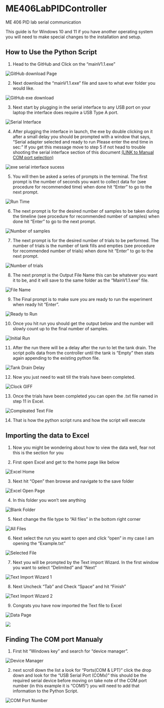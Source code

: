 # ME406LabPIDController
ME 406 PID lab serial communication

This guide is for Windows 10 and 11 if you have another operating system you will need to make special changes to the installation and setup.

## How to Use the Python Script

1.	Head to the GitHub and Click on the “mainV1.1.exe”

![GitHub download Page](/Python%20PID%20Control%20Screenshots/HTUTPS/HTUTPS_1_download%20the%20exe%20part%201.png "GitHub download Page")

2.	Next download the “mainV1.1.exe” file and save to what ever folder you would like.

![GitHub exe download](/Python%20PID%20Control%20Screenshots/HTUTPS/HTUTPS_2_download%20the%20exe%20part%202.png "GitHub exe download")

3.	Next start by plugging in the serial interface to any USB port on your laptop the interface does require a USB Type A port.

![Serial Interface](/Python%20PID%20Control%20Screenshots/HTUTPS/HTUTPS_3_Serial%20Interface.png "Serial Interface")

4.	After plugging the interface in launch, the exe by double clicking on it after a small delay you should be prompted with a window that says, “Serial adapter selected and ready to run Please enter the end time in sec:” If you get this message move to step 5 if not head to trouble shooting the serial interface section of this document [(LINK to Manual COM port selection)](https://github.com/Engineerboy02/ME406LabPIDController/tree/main?tab=readme-ov-file#finding-the-com-port-manualy)

![exe serial interface sucess](/Python%20PID%20Control%20Screenshots/HTUTPS/HTUTPS_4_exe%20serial%20adapter%20sucess.png "exe serial interface sucess")

5.	You will then be asked a series of prompts in the terminal. The first prompt is the number of seconds you want to collect data for (see procedure for recommended time) when done hit “Enter” to go to the next prompt.

![Run Time](/Python%20PID%20Control%20Screenshots/HTUTPS/HTUTPS_5_end%20time.png "Run Time")

6.	The next prompt is for the desired number of samples to be taken during the timeline (see procedure for recommended number of samples) when done hit “Enter” to go to the next prompt.

![Number of samples](/Python%20PID%20Control%20Screenshots/HTUTPS/HTUTPS_6_number%20of%20samples.png "Number of samples")

7.	The next prompt is for the desired number of trials to be performed. The number of trials is the number of tank fills and empties (see procedure for recommended number of trials) when done hit “Enter” to go to the next prompt.

![Number of trials](/Python%20PID%20Control%20Screenshots/HTUTPS/HTUTPS_7_number%20of%20trials.png "Number of trials")

8.	The next prompt is the Output File Name this can be whatever you want it to be, and it will save to the same folder as the “MainV1.1.exe” file.

![File Name](/Python%20PID%20Control%20Screenshots/HTUTPS/HTUTPS_8_filename.png "File Name")

9.	The Final prompt is to make sure you are ready to run the experiment when ready hit “Enter”.

![Ready to Run](/Python%20PID%20Control%20Screenshots/HTUTPS/HTUTPS_9_ready%20to%20run%20confirmation.png "Ready to Run")

10.	Once you hit run you should get the output below and the number will slowly count up to the final number of samples.

![Initial Run](/Python%20PID%20Control%20Screenshots/HTUTPS/HTUTPS_10_Run%20Sampiling.png "Initial Run")

11.	After the run there will be a delay after the run to let the tank drain. The script polls data from the controller until the tank is “Empty” then stats again appending to the existing python file.

![Tank Drain Delay](/Python%20PID%20Control%20Screenshots/HTUTPS/HTUTPS_11_VSC%20Terminal%20during%20first%20delay.png "Tank Drain Delay")

12.	Now you just need to wait till the trials have been completed.

![Clock GIFF](https://media.giphy.com/media/v1.Y2lkPTc5MGI3NjExNmUzcGpvazBidmg5bDYwZW92c3B2MWhldW94aGxzZWttbnlqaTJ6cCZlcD12MV9naWZzX3NlYXJjaCZjdD1n/3oz8xKaR836UJOYeOc/giphy.gif "Clock GIFF")

13.	Once the trials have been completed you can open the .txt file named in step 11 in Excel.

![Compleated Text File](/Python%20PID%20Control%20Screenshots/HTUTPS/HTUTPS_13_VSC%20Terminal%20after%20completion.png "Compleated Text File")

14.	That is how the python script runs and how the script will execute


## Importing the data to Excel

1.	Now you might be wondering about how to view the data well, fear not this is the section for you


2.	First open Excel and get to the home page like below

![Excel Home](/Python%20PID%20Control%20Screenshots/Excel/EFC_2_Excel%20Home%20page.png "Excel Home")

3.	Next hit “Open” then browse and navigate to the save folder

![Excel Open Page](/Python%20PID%20Control%20Screenshots/Excel/EFC_3_Excel%20open%20page.png "Excel Open Page")

4.	In this folder you won’t see anything

![Blank Folder](/Python%20PID%20Control%20Screenshots/Excel/EFC_4_Blank%20File%20explorer.png "Blank Folder")

5.	Next change the file type to “All files” in the bottom right corner

![All Files](/Python%20PID%20Control%20Screenshots/Excel/EFC_5_filled%20File%20explorer.png "All Files")

6.	Next select the run you want to open and click “open” in my case I am opening the “Example.txt”

![Selected File](/Python%20PID%20Control%20Screenshots/Excel/EFC_6_selected%20File%20explorer.png "Selected File")

7.	Next you will be prompted by the Text import Wizard. In the first window you want to select “Delimited” and “Next”

![Text Import Wizard 1](/Python%20PID%20Control%20Screenshots/Excel/EFC_7_Text%20import%20window.png "Text Import Wizard 1")

8.	Next Uncheck “Tab” and Check “Space” and hit “Finish”

![Text Import Wizard 2](/Python%20PID%20Control%20Screenshots/Excel/EFC_8_Text%20import%20finish%20window.png "Text Import Wizard 2")

9.	Congrats you have now imported the Text file to Excel

![Data Page](/Python%20PID%20Control%20Screenshots/Excel/EFC_9_imported%20data.png "Data Page")


![](/Python%20PID%20Control%20Screenshots "")


## Finding The COM port Manualy

1.	First hit “Windows key” and search for “device manager”.

![Device Manager](/Python%20PID%20Control%20Screenshots/COM/COM_3_Device%20maneger%20search.png "Device Manager")

2.	next scroll down the list a look for “Ports(COM & LPT)” click the drop down and look for the “USB Serial Port (COMx)” this should be the required serial device before moving on take note of the COM port number (in this example it is “COM5”) you will need to add that information to the Python Script.

![COM Port Number](/Python%20PID%20Control%20Screenshots/COM/COM_4_Device%20manager%20look%20for%20the%20COMport%20number.png "COM Port Number")